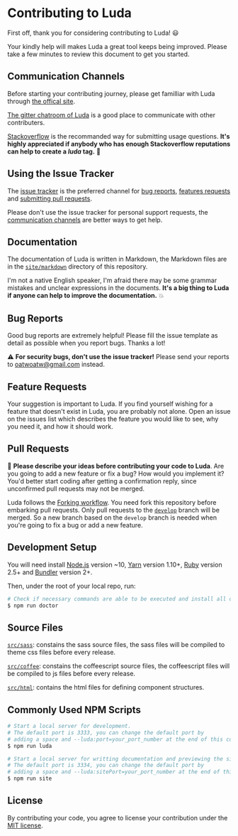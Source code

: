 # Contributing to Luda

First off, thank you for considering contributing to Luda! :smiley:

Your kindly help will makes Luda a great tool keeps being improved.
Please take a few minutes to review this document to get you started.

## Communication Channels

Before starting your contributing journey,
please get familliar with Luda through [the offical site](https://oatw.github.io/luda).

[The gitter chatroom of Luda](https://gitter.im/oatw/luda)
is a good place to communicate with other contributers.

[Stackoverflow](https://stackoverflow.com/questions/tagged/luda)
is the recommanded way for submitting usage questions.
__It's highly appreciated if anybody who has enough Stackoverflow reputations
can help to create a _luda_ tag.__ :kiss:

## Using the Issue Tracker

The [issue tracker](https://github.com/oatw/luda/issues)
is the preferred channel for [bug reports](#bug-reports),
[features requests](#feature-requests) and [submitting pull requests](#pull-requests).

Please don't use the issue tracker for personal support requests,
the [communication channels](#communication-channels) are better ways to get help.

## Documentation

The documentation of Luda is written in Markdown, the Markdown files are in the
[`site/markdown`](https://github.com/oatw/luda/tree/develop/site/markdown)
directory of this repository.

I'm not a native English speaker,
I'm afraid there may be some
grammar mistakes and unclear expressions in the documents.
__It's a big thing to Luda if anyone can help
to improve the documentation.__ :collision: 

## Bug Reports

Good bug reports are extremely helpful!
Please fill the issue template as detail as possible when you report bugs.
Thanks a lot!

:warning: __For security bugs, don't use the issue tracker!__
Please send your reports to [oatwoatw@gmail.com](mailto:oatwoatw@gmail.com) instead.

## Feature Requests

Your suggestion is important to Luda.
If you find yourself wishing for a feature that doesn't exist in Luda,
you are probably not alone.
Open an issue on the issues list
which describes the feature you would like to see, why you need it, and how it should work.

## Pull Requests

:thought_balloon: __Please describe your ideas before contributing your code to Luda__.
Are you going to add a new feature or fix a bug? How would you implement it?
You'd better start coding after getting a confirmation reply,
since unconfirmed pull requests may not be merged.

Luda follows the [Forking workflow](https://www.atlassian.com/git/tutorials/comparing-workflows/forking-workflow).
You need fork this repository before embarking pull requests.
Only pull requests to the [`develop`](https://github.com/oatw/luda/tree/develop) branch will be merged.
So a new branch based on the `develop` branch is needed
when you're going to fix a bug or add a new feature.

## Development Setup

You will need install [Node.js](https://nodejs.org) version ~10,
[Yarn](https://yarnpkg.com) version 1.10+, [Ruby](https://www.ruby-lang.org) version 2.5+
and [Bundler](https://bundler.io/) version 2+.

Then, under the root of your local repo, run:

``` bash
# Check if necessary commands are able to be executed and install all dependencies.
$ npm run doctor
```

## Source Files

[`src/sass`](https://github.com/oatw/luda/tree/develop/src/sass):
constains the sass source files,
the sass files will be compiled to theme css files before every release.

[`src/coffee`](https://github.com/oatw/luda/tree/develop/src/coffee):
constains the coffeescript source files,
the coffeescript files will be compiled to js files before every release.

[`src/html`](https://github.com/oatw/luda/tree/develop/src/html):
contains the html files for defining component structures.

## Commonly Used NPM Scripts

``` bash
# Start a local server for development.
# The default port is 3333, you can change the default port by
# adding a space and --luda:port=your_port_number at the end of this command.
$ npm run luda

# Start a local server for writting documentation and previewing the site.
# The default port is 3334, you can change the default port by
# adding a space and --luda:sitePort=your_port_number at the end of this command.
$ npm run site
```

## License

By contributing your code,
you agree to license your contribution under the
[MIT license](https://github.com/oatw/luda/blob/master/LICENSE).
